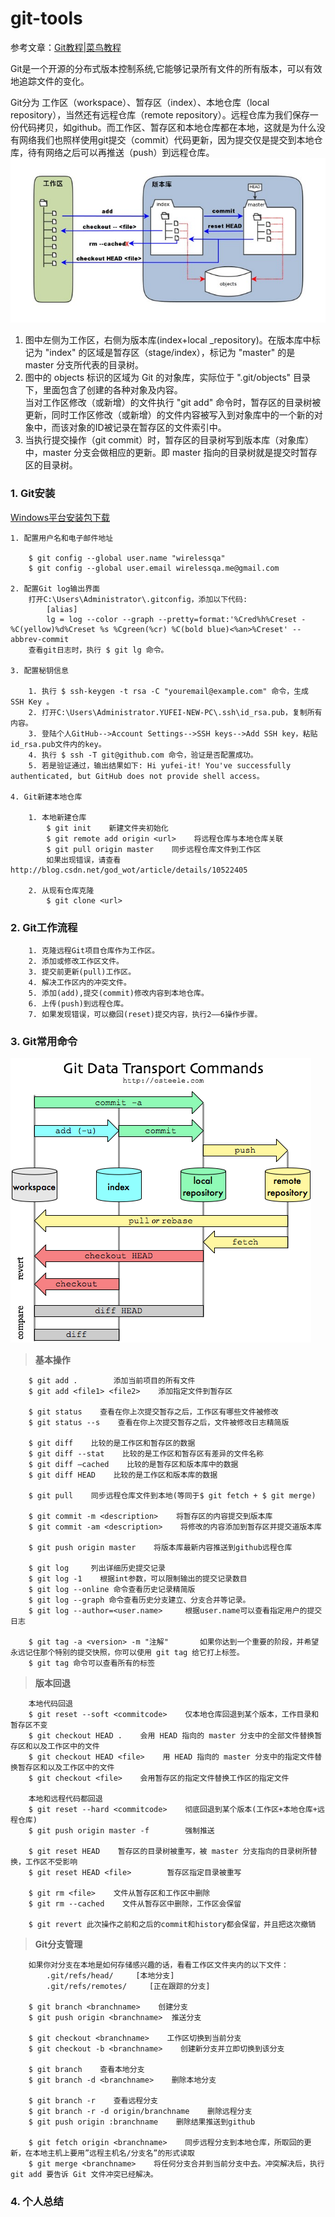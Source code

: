# git-tools  
参考文章：[Git教程|菜鸟教程](http://www.runoob.com/git/git-workspace-index-repo.html)  

Git是一个开源的分布式版本控制系统,它能够记录所有文件的所有版本，可以有效地追踪文件的变化。  

Git分为 工作区（workspace）、暂存区（index）、本地仓库（local repository），当然还有远程仓库（remote repository）。远程仓库为我们保存一份代码拷贝，如github。而工作区、暂存区和本地仓库都在本地，这就是为什么没有网络我们也照样使用git提交（commit）代码更新，因为提交仅是提交到本地仓库，待有网络之后可以再推送（push）到远程仓库。  
![Git工作流程](https://github.com/yufei-it/git-tools/raw/master/images/git_stage_workflow.png)  

1. 图中左侧为工作区，右侧为版本库(index+local _repository)。在版本库中标记为 "index" 的区域是暂存区（stage/index），标记为 "master" 的是 master 分支所代表的目录树。  
2. 图中的 objects 标识的区域为 Git 的对象库，实际位于 ".git/objects" 目录下，里面包含了创建的各种对象及内容。  
当对工作区修改（或新增）的文件执行 "git add" 命令时，暂存区的目录树被更新，同时工作区修改（或新增）的文件内容被写入到对象库中的一个新的对象中，而该对象的ID被记录在暂存区的文件索引中。  
3. 当执行提交操作（git commit）时，暂存区的目录树写到版本库（对象库）中，master 分支会做相应的更新。即 master 指向的目录树就是提交时暂存区的目录树。  

### 1. Git安装  
[Windows平台安装包下载](https://git-for-windows.github.io/)

	1. 配置用户名和电子邮件地址  

		$ git config --global user.name "wirelessqa" 
        $ git config --global user.email wirelessqa.me@gmail.com 

	2. 配置Git log输出界面  
		打开C:\Users\Administrator\.gitconfig，添加以下代码:
			[alias]
			lg = log --color --graph --pretty=format:'%Cred%h%Creset -%C(yellow)%d%Creset %s %Cgreen(%cr) %C(bold blue)<%an>%Creset' --abbrev-commit  
		查看git日志时，执行 $ git lg 命令。

	3. 配置秘钥信息

		1. 执行 $ ssh-keygen -t rsa -C "youremail@example.com" 命令，生成 SSH Key 。
		2. 打开C:\Users\Administrator.YUFEI-NEW-PC\.ssh\id_rsa.pub，复制所有内容。
		3. 登陆个人GitHub-->Account Settings-->SSH keys-->Add SSH key，粘贴id_rsa.pub文件内的key。
		4. 执行 $ ssh -T git@github.com 命令，验证是否配置成功。
		5. 若是验证通过，输出结果如下: Hi yufei-it! You've successfully authenticated, but GitHub does not provide shell access。

	4. Git新建本地仓库

		1. 本地新建仓库
			$ git init    新建文件夹初始化
			$ git remote add origin <url>    将远程仓库与本地仓库关联
			$ git pull origin master    同步远程仓库文件到工作区
			如果出现错误，请查看 http://blog.csdn.net/god_wot/article/details/10522405
			
		2. 从现有仓库克隆
			$ git clone <url>
		
### 2. Git工作流程  

		1. 克隆远程Git项目仓库作为工作区。
		2. 添加或修改工作区文件。
		3. 提交前更新(pull)工作区。
		4. 解决工作区内的冲突文件。
		5. 添加(add),提交(commit)修改内容到本地仓库。
		6. 上传(push)到远程仓库。
		7. 如果发现错误，可以撤回(reset)提交内容，执行2——6操作步骤。
  
### 3. Git常用命令  
![Git工作命令](https://github.com/yufei-it/git-tools/raw/master/images/git_work_order.png)   
> **基本操作**  

	    $ git add .        添加当前项目的所有文件
	    $ git add <file1> <file2>    添加指定文件到暂存区
	
	    $ git status    查看在你上次提交暂存之后，工作区有哪些文件被修改
		$ git status --s    查看在你上次提交暂存之后，文件被修改日志精简版
	
	    $ git diff    比较的是工作区和暂存区的数据
	    $ git diff --stat    比较的是工作区和暂存区有差异的文件名称
	    $ git diff –cached    比较的是暂存区和版本库中的数据
	    $ git diff HEAD    比较的是工作区和版本库的数据
	
	    $ git pull    同步远程仓库文件到本地(等同于$ git fetch + $ git merge)
	
	    $ git commit -m <description>    将暂存区的内容提交到版本库
	    $ git commit -am <description>    将修改的内容添加到暂存区并提交道版本库
	
	    $ git push origin master    将版本库最新内容推送到github远程仓库
	
	    $ git log     列出详细历史提交记录
	    $ git log -1    根据int参数，可以限制输出的提交记录数目
	    $ git log --online 命令查看历史记录精简版
	    $ git log --graph 命令查看历史分支建立、分支合并等记录。
	    $ git log --author=<user.name>     根据user.name可以查看指定用户的提交日志
	 
	    $ git tag -a <version> -m "注解"       如果你达到一个重要的阶段，并希望永远记住那个特别的提交快照，你可以使用 git tag 给它打上标签。
	    $ git tag 命令可以查看所有的标签

> **版本回退**  

		本地代码回退
	    $ git reset --soft <commitcode>    仅本地仓库回退到某个版本，工作目录和暂存区不变
	    $ git checkout HEAD .    会用 HEAD 指向的 master 分支中的全部文件替换暂存区和以及工作区中的文件
	    $ git checkout HEAD <file>    用 HEAD 指向的 master 分支中的指定文件替换暂存区和以及工作区中的文件
	    $ git checkout <file>    会用暂存区的指定文件替换工作区的指定文件
	
	    本地和远程代码都回退
	    $ git reset --hard <commitcode>    彻底回退到某个版本(工作区+本地仓库+远程仓库)
	    $ git push origin master -f        强制推送
	
	    $ git reset HEAD    暂存区的目录树被重写，被 master 分支指向的目录树所替换，工作区不受影响
	    $ git reset HEAD <file>        暂存区指定目录被重写
	
	    $ git rm <file>    文件从暂存区和工作区中删除
	    $ git rm --cached    文件从暂存区中删除，工作区会保留
	
	    $ git revert 此次操作之前和之后的commit和history都会保留，并且把这次撤销
	
> **Git分支管理**  

	    如果你对分支在本地是如何存储感兴趣的话，看看工作区文件夹内的以下文件：
		    .git/refs/head/     [本地分支]
		    .git/refs/remotes/     [正在跟踪的分支]
	
	    $ git branch <branchname>    创建分支
	    $ git push origin <branchname>  推送分支
	
	    $ git checkout <branchname>    工作区切换到当前分支
	    $ git checkout -b <branchname>    创建新分支并立即切换到该分支
	
	    $ git branch    查看本地分支
	    $ git branch -d <branchname>    删除本地分支
	
	    $ git branch -r    查看远程分支
	    $ git branch -r -d origin/branchname    删除远程分支
	    $ git push origin :branchname    删除结果推送到github
	
	    $ git fetch origin <branchname>    同步远程分支到本地仓库，所取回的更新，在本地主机上要用”远程主机名/分支名”的形式读取
	    $ git merge <branchname>    将任何分支合并到当前分支中去。冲突解决后，执行 git add 要告诉 Git 文件冲突已经解决。

### 4. 个人总结
